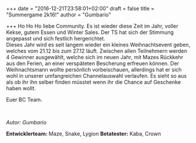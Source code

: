 +++
date = "2016-12-21T23:58:01+02:00"
draft = false
title = "Summergame 2k16!"
author = "Gumbario"

+++
Ho Ho Ho liebe Community. Es ist wieder diese Zeit im Jahr, voller Kekse, gutem Essen und Winter Sales. Der TS hat sich der Stimmung angepasst und sich festlich hergerichtet. 
<br>
Dieses Jahr wird es seit langem wieder ein kleines Weihnachtsevent geben, welches vom 21.12 bis zum 27.12 läuft. Zwischen allen Teilnehmern werden 4 Gewinner ausgewählt, welche sich im neuen Jahr, mit Mazes Rückkehr aus den Ferien, an einer verspäteten Bescherung erfreuen können.
Der Weihnachtsmann wollte persönlich vorbeischauen, allerdings hat er sich wohl in unserer umfangreichen Channelauswahl verlaufen. Es sieht so aus als ob ihr ihn selber finden müsstet wenn ihr die Chance auf Geschenke haben wollt.

Euer BC Team.

<br>

*Autor: Gumbario*

**Entwicklerteam:** Maze, Snake, Lygion
**Betatester:** Kaba, Crown
